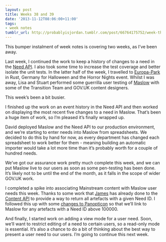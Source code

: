 ```yaml
---
layout: post
title: Weeks 38 and 39
date: '2013-11-12T08:06:00+11:00'
tags:
- week notes
tumblr_url: http://probablyisjordan.tumblr.com/post/66764175752/week-thirty-eight-and-thirty-nine
---
```

<p>This bumper instalment of week notes is covering two weeks, as I&rsquo;ve been away.</p>

<p>Last week, I continued the work to keep a history of changes to a need in the <a href="https://github.com/alphagov/govuk_need_api">Need API</a>. I also took some time to increase the test coverage and better isolate the unit tests. In the latter half of the week, I travelled to <a href="http://www.europapark.de/lang-en/Home/c1174.html">Europa-Park</a> in Rust, Germany for Halloween and the Horror Nights event. Whilst I was away, Lisa and Stuart performed some guerrilla user testing of <a href="https://github.com/alphagov/maslow">Maslow</a> with some of the Transition Team and GOV.UK content designers.</p>

<p>This week&rsquo;s been a bit busier.</p>

<p>I finished up the work on an event history in the Need API and then worked on displaying the most recent five changes to a need in Maslow. That&rsquo;s been a huge item of work, so I&rsquo;m pleased it&rsquo;s finally wrapped up.</p>

<p>David deployed Maslow and the Need API to our production environment, and we&rsquo;re starting to enter needs into Maslow from spreadsheets. We decided to do this by hand for now, as every department has changed each spreadsheet to work better for them - meaning building an automatic importer would take a lot more time than it&rsquo;s probably worth for a couple of hundred needs.</p>

<p>We&rsquo;ve got our assurance work pretty much complete this week, and we can put Maslow live to our users as soon as some pen-testing has been done. It&rsquo;s likely not to be until the end of the month, as it falls in the scope of wider GOV.UK work.</p>

<p>I completed a spike into associating Mainstream content with Maslow user needs this week. Thanks to some work that <a href="https://twitter.com/jystewart">James</a> has already done to the <a href="https://github.com/alphagov/govuk_content_api/pull/131">Content API</a> to provide a way to return all artefacts with a given Need ID. I followed this up with some <a href="https://github.com/alphagov/panopticon/pull/94">changes to Panopticon</a> so that we&rsquo;ll link to Maslow for any artefacts with a Need ID above 100000.</p>

<p>And finally, I started work on adding a view mode for a user need. Soon, we&rsquo;ll want to restrict editing of a need to certain users, so a read-only mode is essential. It&rsquo;s also a chance to do a bit of thinking about the best way to present a user need to our users. I&rsquo;m going to continue this next week.</p>

